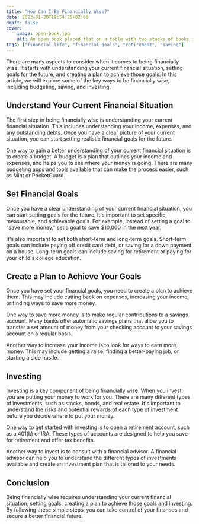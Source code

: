 ```yaml
---
title: "How Can I Be Financially Wise?"
date: 2023-01-20T19:54:25+02:00
draft: false
cover: 
    image: open-book.jpg
    alt: An open book placed flat on a table with two stacks of books in the background
tags: ["financial life", "financial goals", "retirement", "saving"]
---
```


There are many aspects to consider when it comes to being financially wise. It starts with understanding your current financial situation, setting goals for the future, and creating a plan to achieve those goals. In this article, we will explore some of the key ways to be financially wise, including budgeting, saving, and investing.

## Understand Your Current Financial Situation

The first step in being financially wise is understanding your current financial situation. This includes understanding your income, expenses, and any outstanding debts. Once you have a clear picture of your current situation, you can start setting realistic financial goals for the future.

One way to gain a better understanding of your current financial situation is to create a budget. A budget is a plan that outlines your income and expenses, and helps you to see where your money is going. There are many budgeting apps and tools available that can make the process easier, such as Mint or PocketGuard.

## Set Financial Goals

Once you have a clear understanding of your current financial situation, you can start setting goals for the future. It's important to set specific, measurable, and achievable goals. For example, instead of setting a goal to "save more money," set a goal to save $10,000 in the next year.

It's also important to set both short-term and long-term goals. Short-term goals can include paying off credit card debt, or saving for a down payment on a house. Long-term goals can include saving for retirement or paying for your child's college education.

## Create a Plan to Achieve Your Goals

Once you have set your financial goals, you need to create a plan to achieve them. This may include cutting back on expenses, increasing your income, or finding ways to save more money.

One way to save more money is to make regular contributions to a savings account. Many banks offer automatic savings plans that allow you to transfer a set amount of money from your checking account to your savings account on a regular basis.

Another way to increase your income is to look for ways to earn more money. This may include getting a raise, finding a better-paying job, or starting a side hustle.

## Investing

Investing is a key component of being financially wise. When you invest, you are putting your money to work for you. There are many different types of investments, such as stocks, bonds, and real estate. It's important to understand the risks and potential rewards of each type of investment before you decide where to put your money.

One way to get started with investing is to open a retirement account, such as a 401(k) or IRA. These types of accounts are designed to help you save for retirement and offer tax benefits.

Another way to invest is to consult with a financial advisor. A financial advisor can help you to understand the different types of investments available and create an investment plan that is tailored to your needs.

## Conclusion

Being financially wise requires understanding your current financial situation, setting goals, creating a plan to achieve those goals and investing. By following these simple steps, you can take control of your finances and secure a better financial future.



